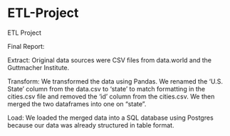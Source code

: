 # ETL-Project
ETL Project

Final Report:

Extract: Original data sources were CSV files from data.world and the Guttmacher Institute. 

Transform: We transformed the data using Pandas. We renamed the ‘U.S. State’ column from the data.csv to ‘state’ to match formatting in the cities.csv file and removed the ‘id’ column from the cities.csv. We then merged the two dataframes into one on “state”.

Load: We loaded the merged data into a SQL database using Postgres because our data was already structured in table format. 

